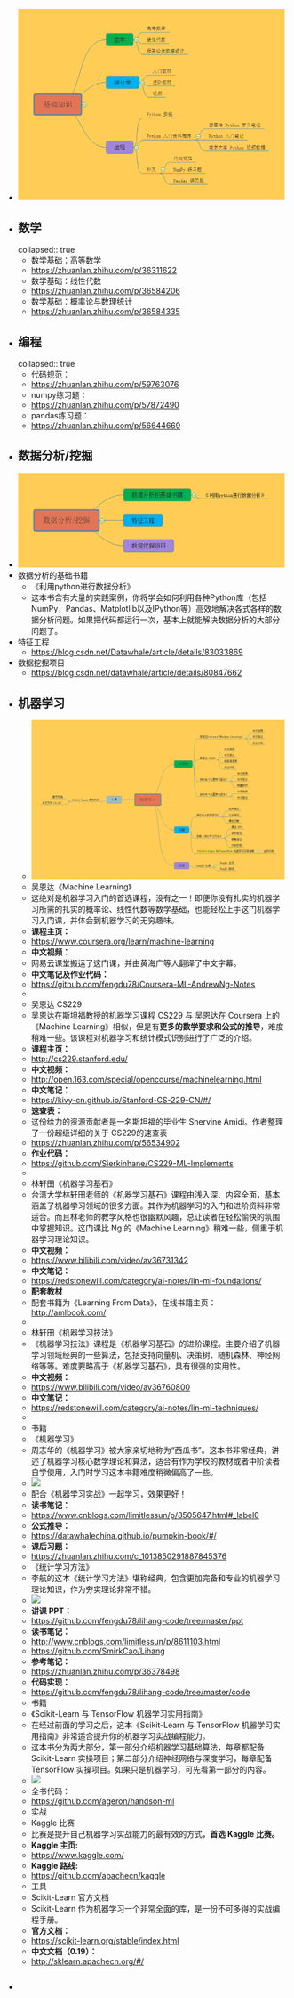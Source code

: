 - ![640.png](../assets/640_1660721505463_0.png)
- ## 数学
  collapsed:: true
	- 数学基础：高等数学
	- https://zhuanlan.zhihu.com/p/36311622
	- 数学基础：线性代数
	- https://zhuanlan.zhihu.com/p/36584206
	- 数学基础：概率论与数理统计
	- https://zhuanlan.zhihu.com/p/36584335
- ## 编程
  collapsed:: true
	- 代码规范：
	- https://zhuanlan.zhihu.com/p/59763076
	- numpy练习题：
	- https://zhuanlan.zhihu.com/p/57872490
	- pandas练习题：
	- https://zhuanlan.zhihu.com/p/56644669
- ## 数据分析/挖掘
- ![640.png](../assets/640_1660721572826_0.png)
- 数据分析的基础书籍
	- 《利用python进行数据分析》
	- 这本书含有大量的实践案例，你将学会如何利用各种Python库（包括NumPy，Pandas、Matplotlib以及IPython等）高效地解决各式各样的数据分析问题。如果把代码都运行一次，基本上就能解决数据分析的大部分问题了。
- 特征工程
	- https://blog.csdn.net/Datawhale/article/details/83033869
- 数据挖掘项目
	- https://blog.csdn.net/datawhale/article/details/80847662
- ## 机器学习
	- ![640.png](../assets/640_1660721622486_0.png)
	- 吴恩达《Machine Learning》
	- 这绝对是机器学习入门的首选课程，没有之一！即便你没有扎实的机器学习所需的扎实的概率论、线性代数等数学基础，也能轻松上手这门机器学习入门课，并体会到机器学习的无穷趣味。
	- **课程主页：**
	- https://www.coursera.org/learn/machine-learning
	- **中文视频：**
	- 网易云课堂搬运了这门课，并由黄海广等人翻译了中文字幕。
	- **中文笔记及作业代码：**
	- https://github.com/fengdu78/Coursera-ML-AndrewNg-Notes
	-
	- 吴恩达 CS229
	- 吴恩达在斯坦福教授的机器学习课程 CS229 与 吴恩达在 Coursera 上的《Machine Learning》相似，但是有**更多的数学要求和公式的推导**，难度稍难一些。该课程对机器学习和统计模式识别进行了广泛的介绍。
	- **课程主页：**
	- http://cs229.stanford.edu/
	- **中文视频：**
	- http://open.163.com/special/opencourse/machinelearning.html
	- **中文笔记：**
	- https://kivy-cn.github.io/Stanford-CS-229-CN/#/
	- **速查表：**
	- 这份给力的资源贡献者是一名斯坦福的毕业生 Shervine Amidi。作者整理了一份超级详细的关于 CS229的速查表
	- https://zhuanlan.zhihu.com/p/56534902
	- **作业代码：**
	- https://github.com/Sierkinhane/CS229-ML-Implements
	-
	- 林轩田《机器学习基石》
	- 台湾大学林轩田老师的《机器学习基石》课程由浅入深、内容全面，基本涵盖了机器学习领域的很多方面。其作为机器学习的入门和进阶资料非常适合。而且林老师的教学风格也很幽默风趣，总让读者在轻松愉快的氛围中掌握知识。这门课比 Ng 的《Machine Learning》稍难一些，侧重于机器学习理论知识。
	- **中文视频：**
	- https://www.bilibili.com/video/av36731342
	- **中文笔记：**
	- https://redstonewill.com/category/ai-notes/lin-ml-foundations/
	- **配套教材**
	- 配套书籍为《Learning From Data》，在线书籍主页：http://amlbook.com/
	-
	- 林轩田《机器学习技法》
	- 《机器学习技法》课程是《机器学习基石》的进阶课程。主要介绍了机器学习领域经典的一些算法，包括支持向量机、决策树、随机森林、神经网络等等。难度要略高于《机器学习基石》，具有很强的实用性。
	- **中文视频：**
	- https://www.bilibili.com/video/av36760800
	- **中文笔记：**
	- https://redstonewill.com/category/ai-notes/lin-ml-techniques/
	-
	- 书籍
	- 《机器学习》
	- 周志华的《机器学习》被大家亲切地称为“西瓜书”。这本书非常经典，讲述了机器学习核心数学理论和算法，适合有作为学校的教材或者中阶读者自学使用，入门时学习这本书籍难度稍微偏高了一些。
	- ![](file:///C:/Users/WEBDRA~1/AppData/Local/Temp/enhtmlclip/640.jpg)
	- 配合《机器学习实战》一起学习，效果更好！
	- **读书笔记：**
	- https://www.cnblogs.com/limitlessun/p/8505647.html#_label0
	- **公式推导：**
	- https://datawhalechina.github.io/pumpkin-book/#/
	- **课后习题：**
	- https://zhuanlan.zhihu.com/c_1013850291887845376
	- 《统计学习方法》
	- 李航的这本《统计学习方法》堪称经典，包含更加完备和专业的机器学习理论知识，作为夯实理论非常不错。
	- ![](file:///C:/Users/WEBDRA~1/AppData/Local/Temp/enhtmlclip/640(1).jpg)
	- **讲课 PPT：**
	- https://github.com/fengdu78/lihang-code/tree/master/ppt
	- **读书笔记：**
	- http://www.cnblogs.com/limitlessun/p/8611103.html
	- https://github.com/SmirkCao/Lihang
	- **参考笔记：**
	- https://zhuanlan.zhihu.com/p/36378498
	- **代码实现：**
	- https://github.com/fengdu78/lihang-code/tree/master/code
	- 书籍
	- 《Scikit-Learn 与 TensorFlow 机器学习实用指南》
	- 在经过前面的学习之后，这本《Scikit-Learn 与 TensorFlow 机器学习实用指南》非常适合提升你的机器学习实战编程能力。
	- 这本书分为两大部分，第一部分介绍机器学习基础算法，每章都配备 Scikit-Learn 实操项目；第二部分介绍神经网络与深度学习，每章配备 TensorFlow 实操项目。如果只是机器学习，可先看第一部分的内容。
	- ![](file:///C:/Users/WEBDRA~1/AppData/Local/Temp/enhtmlclip/640(2).jpg)
	- 全书代码：
	- https://github.com/ageron/handson-ml
	- 实战
	- Kaggle 比赛
	- 比赛是提升自己机器学习实战能力的最有效的方式，**首选 Kaggle 比赛。**
	- **Kaggle 主页:**
	- https://www.kaggle.com/
	- **Kaggle 路线:**
	- https://github.com/apachecn/kaggle
	- 工具
	- Scikit-Learn 官方文档
	- Scikit-Learn 作为机器学习一个非常全面的库，是一份不可多得的实战编程手册。
	- **官方文档：**
	- https://scikit-learn.org/stable/index.html
	- **中文文档（0.19）：**
	- http://sklearn.apachecn.org/#/
- ##